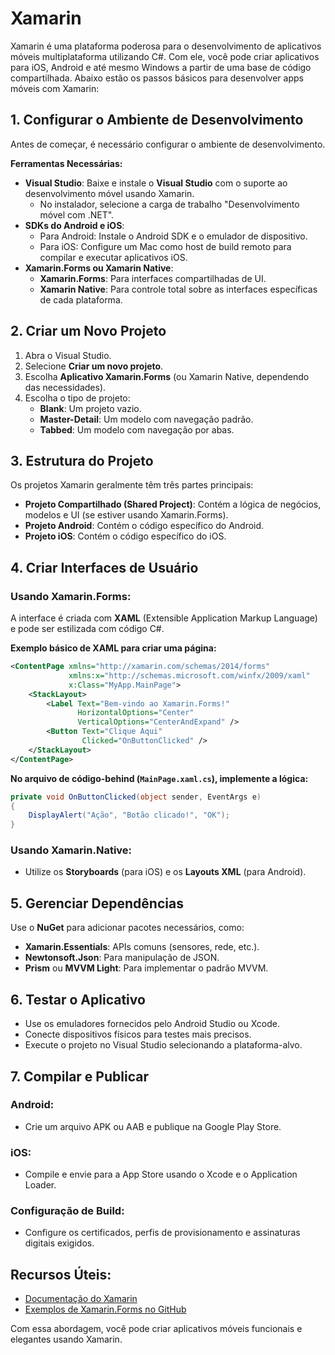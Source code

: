 # Xamarin

Xamarin é uma plataforma poderosa para o desenvolvimento de aplicativos móveis multiplataforma utilizando C#. Com ele, você pode criar aplicativos para iOS, Android e até mesmo Windows a partir de uma base de código compartilhada. Abaixo estão os passos básicos para desenvolver apps móveis com Xamarin:

## 1. Configurar o Ambiente de Desenvolvimento
Antes de começar, é necessário configurar o ambiente de desenvolvimento.

**Ferramentas Necessárias:**
- **Visual Studio**: Baixe e instale o **Visual Studio** com o suporte ao desenvolvimento móvel usando Xamarin.
  - No instalador, selecione a carga de trabalho "Desenvolvimento móvel com .NET".
- **SDKs do Android e iOS**:
  - Para Android: Instale o Android SDK e o emulador de dispositivo.
  - Para iOS: Configure um Mac como host de build remoto para compilar e executar aplicativos iOS.
- **Xamarin.Forms ou Xamarin Native**:
  - **Xamarin.Forms**: Para interfaces compartilhadas de UI.
  - **Xamarin Native**: Para controle total sobre as interfaces específicas de cada plataforma.

## 2. Criar um Novo Projeto
1. Abra o Visual Studio.
2. Selecione **Criar um novo projeto**.
3. Escolha **Aplicativo Xamarin.Forms** (ou Xamarin Native, dependendo das necessidades).
4. Escolha o tipo de projeto:
   - **Blank**: Um projeto vazio.
   - **Master-Detail**: Um modelo com navegação padrão.
   - **Tabbed**: Um modelo com navegação por abas.

## 3. Estrutura do Projeto
Os projetos Xamarin geralmente têm três partes principais:
- **Projeto Compartilhado (Shared Project)**:
  Contém a lógica de negócios, modelos e UI (se estiver usando Xamarin.Forms).
- **Projeto Android**:
  Contém o código específico do Android.
- **Projeto iOS**:
  Contém o código específico do iOS.

## 4. Criar Interfaces de Usuário

### Usando Xamarin.Forms:
A interface é criada com **XAML** (Extensible Application Markup Language) e pode ser estilizada com código C#.

**Exemplo básico de XAML para criar uma página:**
```xml
<ContentPage xmlns="http://xamarin.com/schemas/2014/forms"
             xmlns:x="http://schemas.microsoft.com/winfx/2009/xaml"
             x:Class="MyApp.MainPage">
    <StackLayout>
        <Label Text="Bem-vindo ao Xamarin.Forms!"
               HorizontalOptions="Center"
               VerticalOptions="CenterAndExpand" />
        <Button Text="Clique Aqui"
                Clicked="OnButtonClicked" />
    </StackLayout>
</ContentPage>
```

**No arquivo de código-behind (`MainPage.xaml.cs`), implemente a lógica:**
```csharp
private void OnButtonClicked(object sender, EventArgs e)
{
    DisplayAlert("Ação", "Botão clicado!", "OK");
}
```

### Usando Xamarin.Native:
- Utilize os **Storyboards** (para iOS) e os **Layouts XML** (para Android).

## 5. Gerenciar Dependências
Use o **NuGet** para adicionar pacotes necessários, como:
- **Xamarin.Essentials**: APIs comuns (sensores, rede, etc.).
- **Newtonsoft.Json**: Para manipulação de JSON.
- **Prism** ou **MVVM Light**: Para implementar o padrão MVVM.

## 6. Testar o Aplicativo
- Use os emuladores fornecidos pelo Android Studio ou Xcode.
- Conecte dispositivos físicos para testes mais precisos.
- Execute o projeto no Visual Studio selecionando a plataforma-alvo.

## 7. Compilar e Publicar

### Android:
- Crie um arquivo APK ou AAB e publique na Google Play Store.

### iOS:
- Compile e envie para a App Store usando o Xcode e o Application Loader.

### Configuração de Build:
- Configure os certificados, perfis de provisionamento e assinaturas digitais exigidos.

## Recursos Úteis:
- [Documentação do Xamarin](https://docs.microsoft.com/pt-br/xamarin/)
- [Exemplos de Xamarin.Forms no GitHub](https://github.com/xamarin/xamarin-forms-samples)

Com essa abordagem, você pode criar aplicativos móveis funcionais e elegantes usando Xamarin.
